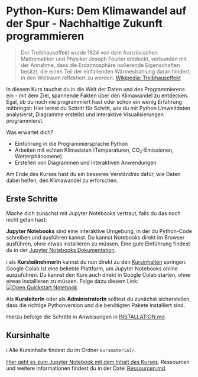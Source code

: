 # Python-Kurs: Dem Klimawandel auf der Spur - Nachhaltige Zukunft programmieren

> Der Treibhauseffekt wurde 1824 von dem französischen Mathematiker und Physiker Joseph Fourier
entdeckt, verbunden mit der Annahme, dass die Erdatmosphäre isolierende Eigenschaften besitzt,
die einen Teil der einfallenden Wärmestrahlung daran hindert, in den Weltraum reflektiert zu
werden. [Wikipedia: Treibhauseffekt](https://de.wikipedia.org/wiki/Treibhauseffekt)

In diesem Kurs tauchst du in die Welt der Daten und des Programmierens ein - mit dem Ziel, spannende Fakten über den
Klimawandel zu entdecken. Egal, ob du noch nie programmiert hast oder schon ein wenig Erfahrung mitbringst: Hier lernst
du Schritt für Schritt, wie du mit Python Umweltdaten analysierst, Diagramme erstellst und interaktive Visualisierungen
programmierst.

Was erwartet dich?

- Einführung in die Programmiersprache Python
- Arbeiten mit echten Klimadaten (Temperaturen, CO₂-Emissionen, Wetterphänomene)
- Erstellen von Diagrammen und interaktiven Anwendungen

Am Ende des Kurses hast du ein besseres Verständnis dafür, wie Daten dabei helfen, den Klimawandel zu erforschen.

## Erste Schritte

Mache dich zunächst mit Jupyter Notebooks vertraut, falls du das noch nicht getan hast:

**Jupyter Notebooks** sind eine
interaktive Umgebung, in der du Python-Code schreiben und ausführen kannst. Du kannst Notebooks direkt im Browser
ausführen, ohne etwas installieren zu müssen. Eine gute Einführung findest du in
der [Jupyter Notebooks Dokumentation](https://jupyter.org/documentation).

ℹ️ als **KursteilnehmerIn** kannst du nun direkt zu den [Kursinhalten](#kursinhalte) springen.
Google Colab ist eine beliebte Plattform, um Jupyter Notebooks online auszuführen. Du kannst den Kurs
auch direkt in Google Colab starten, ohne etwas installieren zu müssen. Folge dazu diesem Link:
[![Open Quickstart Notebook](https://colab.research.google.com/assets/colab-badge.svg)](https://colab.research.google.com/github/matthiasprobst/python-kurs-klimawandel-auf-der-spur/blob/main/kursmaterial/Inhaltsverzeichnis.ipynb)

Als **KursleiterIn** oder als **AdministratorIn** solltest du zunächst sicherstellen, dass die richtige Pythonversion
und die benötigten Pakete installiert sind.

Hierzu befolge die Schritte in Anweisungen in [INSTALLATION.md](INSTALLATION.md).

## Kursinhalte

ℹ️ Alle Kursinhalte findest du im Ordner `kursmaterial/`.

[Hier geht es zum Jupyter Notebook mit dem Inhalt des Kurses](kursmaterial/Inhaltsverzeichnis.ipynb).
Ressourcen und weitere Informationen findest du in der Datei [Ressourcen.md](kursmaterial/Ressourcen.md).